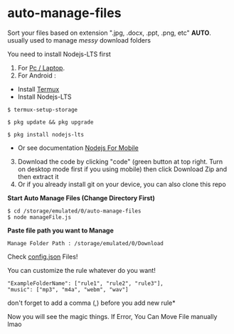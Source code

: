# auto-manage-files
Sort your files based on extension ".jpg, .docx, .ppt, .png, etc" **AUTO**.
usually used to manage *messy* download folders

You need to install Nodejs-LTS first
<br>
1. For [Pc / Laptop](https://nodejs.org/en/).
2. For Android :
- Install [Termux](https://f-droid.org/en/packages/com.termux/)
- Install Nodejs-LTS
```
$ termux-setup-storage

$ pkg update && pkg upgrade

$ pkg install nodejs-lts
```
- Or see documentation [Nodejs For Mobile](https://nodejs.org/en/download/package-manager/#android)
3. Download the code by clicking "code" (green button at top right. Turn on desktop mode first if you using mobile) then click Download Zip and then extract it
4. Or if you already install git on your device, you can also clone this repo 

**Start Auto Manage Files (Change Directory First)**
```
$ cd /storage/emulated/0/auto-manage-files
$ node manageFile.js
```
**Paste file path you want to Manage**
```
Manage Folder Path : /storage/emulated/0/Download
```

Check [config.json](https://github.com/AdiCahyaSaputra/auto-manage-files/blob/main/config.json) Files!

You can customize the rule whatever do you want!
<br>
```
"ExampleFolderName": ["rule1", "rule2", "rule3"],
"music": ["mp3", "m4a", "webm", "wav"]
```
don't forget to add a comma (,) before you add new rule*


Now you will see the magic things. If Error, You Can Move File manually lmao
